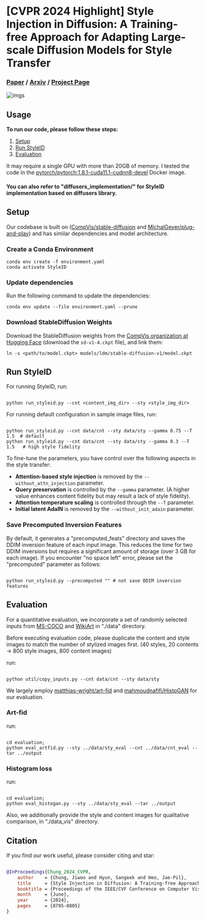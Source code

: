 # [CVPR 2024 Highlight] Style Injection in Diffusion: A Training-free Approach for Adapting Large-scale Diffusion Models for Style Transfer

### [Paper](https://openaccess.thecvf.com/content/CVPR2024/html/Chung_Style_Injection_in_Diffusion_A_Training-free_Approach_for_Adapting_Large-scale_CVPR_2024_paper.html) / [Arxiv](https://arxiv.org/abs/2312.09008) / [Project Page](https://jiwoogit.github.io/StyleID_site/)

![imgs](asset/imgs.png)

## Usage

**To run our code, please follow these steps:**

1. [Setup](#setup)
2. [Run StyleID](#run-styleid)
3. [Evaluation](#evaluation)

It may require a single GPU with more than 20GB of memory.
I tested the code in the [pytorch/pytorch:1.8.1-cuda11.1-cudnn8-devel](https://hub.docker.com/layers/pytorch/pytorch/1.8.1-cuda11.1-cudnn8-devel/images/sha256-024af183411f136373a83f9a0e5d1a02fb11acb1b52fdcf4d73601912d0f09b1) Docker image.

#### **You can also refer to "diffusers_implementation/" for StyleID implementation based on diffusers library.**

## Setup

Our codebase is built on ([CompVis/stable-diffusion](https://github.com/CompVis/stable-diffusion) and [MichalGeyer/plug-and-play](https://github.com/MichalGeyer/plug-and-play))
and has similar dependencies and model architecture.

### Create a Conda Environment

```
conda env create -f environment.yaml
conda activate StyleID
```

### Update dependencies

Run the following command to update the dependencies:

```
conda env update --file environment.yaml --prune
```

### Download StableDiffusion Weights

Download the StableDiffusion weights from the [CompVis organization at Hugging Face](https://huggingface.co/CompVis/stable-diffusion-v-1-4-original)
(download the `sd-v1-4.ckpt` file), and link them:

```
ln -s <path/to/model.ckpt> models/ldm/stable-diffusion-v1/model.ckpt 
```

## Run StyleID

For running StyleID, run:

```

python run_styleid.py --cnt <content_img_dir> --sty <style_img_dir>

```

For running default configuration in sample image files, run:

```

python run_styleid.py --cnt data/cnt --sty data/sty --gamma 0.75 --T 1.5  # default
python run_styleid.py --cnt data/cnt --sty data/sty --gamma 0.3 --T 1.5   # high style fidelity

```

To fine-tune the parameters, you have control over the following aspects in the style transfer:

- **Attention-based style injection** is removed by the `--without_attn_injection` parameter.
- **Query preservation** is controlled by the `--gamma` parameter.
  (A higher value enhances content fidelity but may result a lack of style fidelity).
- **Attention temperature scaling** is controlled through the `--T` parameter.
- **Initial latent AdaIN** is removed by the `--without_init_adain` parameter.

### Save Precomputed Inversion Features

By default, it generates a "precomputed_feats" directory and saves the DDIM inversion feature of each input image.
This reduces the time for two DDIM inversions but requires a significant amount of storage (over 3 GB for each image).
If you encounter "no space left" error, please set the "precomputed" parameter as follows:

```

python run_styleid.py --precomputed "" # not save DDIM inversion features

```

## Evaluation

For a quantitative evaluation, we incorporate a set of randomly selected inputs from [MS-COCO](https://cocodataset.org) and [WikiArt](https://github.com/cs-chan/ArtGAN/tree/master/WikiArt%20Dataset) in "./data" directory.

Before executing evaluation code, please duplicate the content and style images to match the number of stylized images first. (40 styles, 20 contents -> 800 style images, 800 content images)

run:

```

python util/copy_inputs.py --cnt data/cnt --sty data/sty

```

We largely employ [matthias-wright/art-fid](https://github.com/matthias-wright/art-fid) and [mahmoudnafifi/HistoGAN](https://github.com/mahmoudnafifi/HistoGAN) for our evaluation.

### Art-fid

run:

```

cd evaluation;
python eval_artfid.py --sty ../data/sty_eval --cnt ../data/cnt_eval --tar ../output

```

### Histogram loss

run:

```

cd evaluation;
python eval_histogan.py --sty ../data/sty_eval --tar ../output

```

Also, we additionally provide the style and content images for qualitative comparison, in "./data_vis" directory.

## Citation

If you find our work useful, please consider citing and star:

```BibTeX

@InProceedings{Chung_2024_CVPR,
    author    = {Chung, Jiwoo and Hyun, Sangeek and Heo, Jae-Pil},
    title     = {Style Injection in Diffusion: A Training-free Approach for Adapting Large-scale Diffusion Models for Style Transfer},
    booktitle = {Proceedings of the IEEE/CVF Conference on Computer Vision and Pattern Recognition (CVPR)},
    month     = {June},
    year      = {2024},
    pages     = {8795-8805}
}
```
